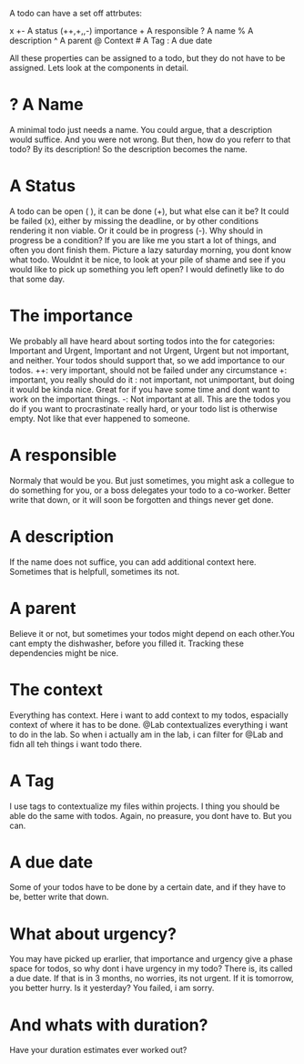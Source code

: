 A todo can have a set off attrbutes:

x +- A status
(++,+,,-) importance
\+ A responsible
? A name
% A description
^ A parent
@ Context
\# A Tag
: A due date

All these properties can be assigned to a todo, but they do not have to be assigned. 
Lets look at the components in detail.

# ? A Name
A minimal todo just needs a name.
You could argue, that a description would suffice. And you were not wrong. But then, how do you referr to that todo? By its description! So the description becomes the name.

# A Status

A todo can be open ( ), it can be done (+), but what else can it be?
It could be failed (x), either by missing the deadline, or by other conditions rendering it non viable.
Or it could be in progress (-). Why should in progress be a condition? If you are like me you start a lot of things, and often you dont finish them. Picture a lazy saturday morning, you dont know what todo. Wouldnt it be nice, to look at your pile of shame and see if you would like to pick up something you left open? I would definetly like to do that some day.

# The importance
We probably all have heard about sorting todos into the for categories:
Important and Urgent, Important and not Urgent, Urgent but not important, and neither.
Your todos should support that, so we add importance to our todos. 
++: very important, should not be failed under any circumstance
+: important, you really should do it
 : not important, not unimportant, but doing it would be kinda nice. Great for if you have some time and dont want to work on the important things.
-: Not important at all. This are the todos you do if you want to procrastinate really hard, or your todo list is otherwise empty. Not like that ever happened to someone.

# A responsible
Normaly that would be you. But just sometimes, you might ask a collegue to do something for you, or a boss delegates your todo to a co-worker. Better write that down, or it will soon be forgotten and things never get done.

# A description
If the name does not suffice, you can add additional context here. Sometimes that is helpfull, sometimes its not.

# A parent
Believe it or not, but sometimes your todos might depend on each other.You cant empty the dishwasher, before you filled it.
Tracking these dependencies might be nice.

# The context
Everything has context. Here i want to add context to my todos, espacially context of where it has to be done.
@Lab contextualizes everything i want to do in the lab. So when i actually am in the lab, i can filter for @Lab and fidn all teh things i want todo there.

# A Tag
I use tags to contextualize my files within projects. I thing you should be able do the same with todos. Again, no preasure, you dont have to. But you can.

# A due date
Some of your todos have to be done by a certain date, and if they have to be, better write that down.

# What about urgency?
You may have picked up erarlier, that importance and urgency give a phase space for todos, so why dont i have urgency in my todo? There is, its called a due date. If that is in 3 months, no worries, its not urgent. If it is tomorrow, you better hurry. Is it yesterday? You failed, i am sorry.

# And whats with duration?
Have your duration estimates ever worked out? 
